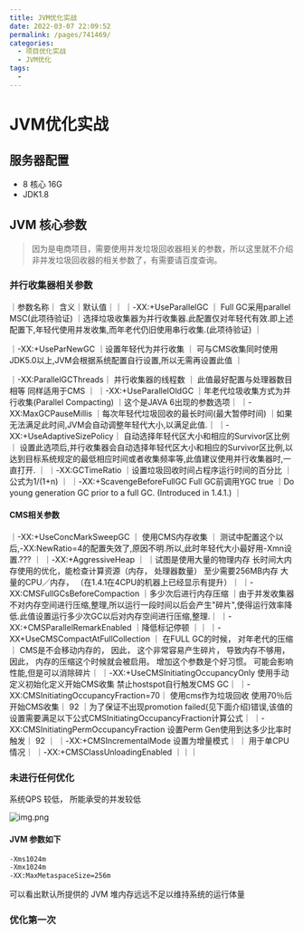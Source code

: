 ```yaml
---
title: JVM优化实战
date: 2022-03-07 22:09:52
permalink: /pages/741469/
categories: 
  - 项目优化实战
  - JVM优化
tags: 
  - 
---
```

# JVM优化实战

## 服务器配置
* 8 核心 16G
* JDK1.8

## JVM 核心参数
> 因为是电商项目，需要使用并发垃圾回收器相关的参数，所以这里就不介绍非并发垃圾回收器的相关参数了，有需要请百度查询。

### 并行收集器相关参数
｜参数名称｜	含义｜默认值｜｜
｜-XX:+UseParallelGC ｜	Full GC采用parallel MSC(此项待验证)	｜选择垃圾收集器为并行收集器.此配置仅对年轻代有效.即上述配置下,年轻代使用并发收集,而年老代仍旧使用串行收集.(此项待验证)    ｜
 	
｜-XX:+UseParNewGC	｜设置年轻代为并行收集	 ｜	可与CMS收集同时使用JDK5.0以上,JVM会根据系统配置自行设置,所以无需再设置此值 ｜

｜-XX:ParallelGCThreads｜	并行收集器的线程数	 ｜	此值最好配置与处理器数目相等 同样适用于CMS ｜
｜-XX:+UseParallelOldGC	｜年老代垃圾收集方式为并行收集(Parallel Compacting)	 	｜这个是JAVA 6出现的参数选项｜
｜-XX:MaxGCPauseMillis	｜每次年轻代垃圾回收的最长时间(最大暂停时间)	 	｜如果无法满足此时间,JVM会自动调整年轻代大小,以满足此值.｜
｜-XX:+UseAdaptiveSizePolicy｜	自动选择年轻代区大小和相应的Survivor区比例	｜ 	设置此选项后,并行收集器会自动选择年轻代区大小和相应的Survivor区比例,以达到目标系统规定的最低相应时间或者收集频率等,此值建议使用并行收集器时,一直打开. ｜
｜-XX:GCTimeRatio	｜设置垃圾回收时间占程序运行时间的百分比	 	｜公式为1/(1+n) ｜
｜-XX:+ScavengeBeforeFullGC	Full GC前调用YGC	true	｜Do young generation GC prior to a full GC. (Introduced in 1.4.1.) ｜

#### CMS相关参数

｜-XX:+UseConcMarkSweepGC ｜	使用CMS内存收集	 ｜	测试中配置这个以后,-XX:NewRatio=4的配置失效了,原因不明.所以,此时年轻代大小最好用-Xmn设置.??? ｜
｜-XX:+AggressiveHeap	｜ 	 	｜试图是使用大量的物理内存 长时间大内存使用的优化，能检查计算资源（内存， 处理器数量） 至少需要256MB内存 大量的CPU／内存， （在1.4.1在4CPU的机器上已经显示有提升）｜
｜-XX:CMSFullGCsBeforeCompaction	｜多少次后进行内存压缩	 	｜由于并发收集器不对内存空间进行压缩,整理,所以运行一段时间以后会产生"碎片",使得运行效率降低.此值设置运行多少次GC以后对内存空间进行压缩,整理.｜
｜-XX:+CMSParallelRemarkEnabled	｜降低标记停顿	 	 ｜｜
｜-XX+UseCMSCompactAtFullCollection	｜ 在FULL GC的时候， 对年老代的压缩	 ｜	CMS是不会移动内存的， 因此， 这个非常容易产生碎片， 导致内存不够用， 因此， 内存的压缩这个时候就会被启用。 增加这个参数是个好习惯。 可能会影响性能,但是可以消除碎片｜
｜-XX:+UseCMSInitiatingOccupancyOnly	使用手动定义初始化定义开始CMS收集	 	禁止hostspot自行触发CMS GC｜
｜-XX:CMSInitiatingOccupancyFraction=70｜	使用cms作为垃圾回收 使用70％后开始CMS收集｜	92	｜为了保证不出现promotion failed(见下面介绍)错误,该值的设置需要满足以下公式CMSInitiatingOccupancyFraction计算公式｜
｜-XX:CMSInitiatingPermOccupancyFraction	设置Perm Gen使用到达多少比率时触发｜	92	 ｜
｜-XX:+CMSIncrementalMode	设置为增量模式｜	｜ 	用于单CPU情况｜
｜-XX:+CMSClassUnloadingEnabled	 ｜｜｜	 	 


### 未进行任何优化
系统QPS 较低， 所能承受的并发较低

![img.png](youhua2)

#### JVM 参数如下
```sh 
-Xms1024m 
-Xmx1024m 
-XX:MaxMetaspaceSize=256m
```
可以看出默认所提供的 JVM 堆内存远远不足以维持系统的运行体量

### 优化第一次





